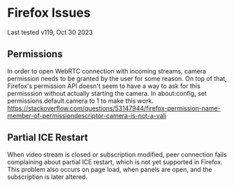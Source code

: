 # Firefox Issues
Last tested v119, Oct 30 2023

## Permissions
In order to open WebRTC connection with incoming streams, camera permission needs to be granted by the user for some reason. On top of that, Firefox's permission API doesn't seem to have a way to ask for this permisssion without actually starting the camera. In about:config, set permissions.default.camera to 1 to make this work.
https://stackoverflow.com/questions/53147944/firefox-permission-name-member-of-permissiondescriptor-camera-is-not-a-vali

## Partial ICE Restart
When video stream is closed or subscription modified, peer connection fails complaining about partial ICE restart, which is not yet supported in Firefox. This problem also occurs on page load, when panels are open, and the subscription is later altered.